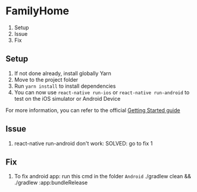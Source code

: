 # FamilyHome

1. Setup
2. Issue
3. Fix

## Setup
1.  If not done already, install globally Yarn
2.  Move to the project folder
3.  Run `yarn install` to install dependencies
4.  You can now use `react-native run-ios` or `react-native run-android` to test on the iOS simulator or Android Device

For more information, you can refer to the official [Getting Started guide](https://facebook.github.io/react-native/docs/getting-started.html)

## Issue
1. react-native run-android don't work: SOLVED: go to fix 1

## Fix
1. To fix android app: run this cmd in the folder `Android`
./gradlew clean && ./gradlew :app:bundleRelease